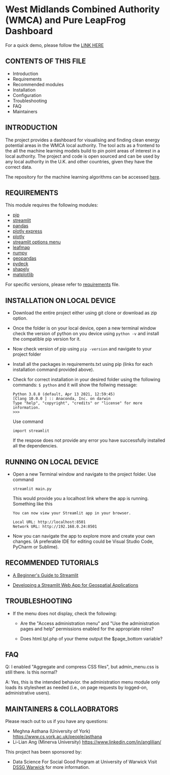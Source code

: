# West Midlands Combined Authority (WMCA) and Pure LeapFrog Dashboard

For a quick demo, please follow the [LINK HERE](https://asthanameghna-wmca-app-main-5xxw2q.streamlitapp.com/)


CONTENTS OF THIS FILE
---------------------

 * Introduction
 * Requirements
 * Recommended modules
 * Installation
 * Configuration
 * Troubleshooting
 * FAQ
 * Maintainers

INTRODUCTION
------------

The project provides a dashboard for visualising and finding clean energy potential 
areas in the WMCA local authority. The tool acts as a frontend to the all the machine 
learning models build to pin point areas of interest in a local authority. The project
and code is open sourced and can be used by any local authority in the U.K. and other 
countries, given they have the correct data.

The repository for the machine learning algorithms can be accessed [here](https://github.com/mikecoughlan/DSSG_WMCA).

   
REQUIREMENTS
------------

This module requires the following modules:

 * [pip](https://pip.pypa.io/en/stable/installation/)
 * [streamlit](https://pypi.org/project/streamlit/)
 * [pandas](https://pypi.org/project/pandas/)
 * [plotly express](https://pypi.org/project/plotly-express/)
 * [plotly](https://pypi.org/project/plotly/)
 * [streamlit options menu](https://pypi.org/project/streamlit-option-menu/)
 * [leafmap](https://pypi.org/project/leafmap/)
 * [numpy](https://pypi.org/project/numpy/)
 * [geopandas](https://geopandas.org/en/stable/getting_started/install.html)
 * [pydeck](https://pypi.org/project/pydeck/)
 * [shapely](https://pypi.org/project/Shapely/)
 * [matplotlib](https://pypi.org/project/matplotlib/)

For specific versions, please refer to [requirements](https://github.com/asthanameghna/wmca_app/blob/main/requirements.txt) file.

INSTALLATION ON LOCAL DEVICE
------------
 
 * Download the entire project either using git clone or download as zip option.

 * Once the folder is on your local device, open a new terminal window check the version of python on you device using ```python -v``` and install the compatible pip version for it.
 
 * Now check version of pip using ```pip -version``` and navigate to your project folder
 
 * Install all the packages in requirements.txt using pip (links for each installation command provided above).
 
 * Check for correct installation in your desired folder using the following commands:
   ```$ python```
   and it will show the follwing message:
   ```
   Python 3.8.8 (default, Apr 13 2021, 12:59:45) 
   [Clang 10.0.0 ] :: Anaconda, Inc. on darwin
   Type "help", "copyright", "credits" or "license" for more information.
   >>>
    ```
   Use command
   ```
   import streamlit
   ```
   If the respose does not provide any error you have successfully installed all the      dependencies.
   
RUNNING ON LOCAL DEVICE
-------------
 
 * Open a new Terminal window and navigate to the project folder. Use command
   ```
   streamlit main.py
   ```
   This would provide you a localhost link where the app is running. Something like this
   ```
   You can now view your Streamlit app in your browser.

   Local URL: http://localhost:8501
   Network URL: http://192.168.0.24:8501
   ```
 
 * Now you can navigate the app to explore more and create your own changes. (A preferable IDE for editing could be Visual Studio Code, PyCharm or Sublime).
 
 
RECOMMENDED TUTORIALS 
-------------

 * [A Beginner's Guide to Streamlit](https://www.youtube.com/playlist?list=PLM8lYG2MzHmRpyrk9_j9FW0HiMwD9jSl5)

 * [Developing a Streamlit Web App for Geospatial Applications](https://www.youtube.com/watch?v=fTzlyayFXBM)

   
 TROUBLESHOOTING
---------------

 * If the menu does not display, check the following:

   - Are the "Access administration menu" and "Use the administration pages
     and help" permissions enabled for the appropriate roles?

   - Does html.tpl.php of your theme output the $page_bottom variable?

FAQ
---

Q: I enabled "Aggregate and compress CSS files", but admin_menu.css is still
   there. Is this normal?

A: Yes, this is the intended behavior. the administration menu module only loads
   its stylesheet as needed (i.e., on page requests by logged-on, administrative
   users).
   
MAINTAINERS & COLLAOBRATORS
-----------

Please reach out to us if you have any questions:
 * Meghna Asthana (University of York) https://www.cs.york.ac.uk/people/asthana
 * Li-Lian Ang (Minerva University) https://www.linkedin.com/in/anglilian/

This project has been sponsored by:
 * Data Science For Social Good Program at University of Warwick
   Visit [DSSG Warwick](https://warwick.ac.uk/research/data-science/warwick-data/dssgx/) for more information.
